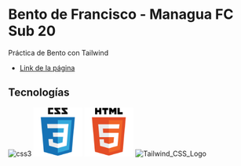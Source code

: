 # Bento de Francisco - Managua FC Sub 20

Práctica de Bento con Tailwind

- <a href="https://bento-tailwind.vercel.app/">Link de la página</a>


## Tecnologías

<div>
  <img src="https://astro.js.org/astro.png" alt="css3" width="100px" height="100px"/>
  <img src="https://raw.githubusercontent.com/devicons/devicon/master/icons/css3/css3-original-wordmark.svg" alt="css3" width="100px" height="100px"/>
  <img src="https://raw.githubusercontent.com/devicons/devicon/master/icons/html5/html5-original-wordmark.svg" alt="html5" width="100px" height="100px"/>
  <img src="https://upload.wikimedia.org/wikipedia/commons/thumb/d/d5/Tailwind_CSS_Logo.svg/2560px-Tailwind_CSS_Logo.svg.png" alt="Tailwind_CSS_Logo" width="120px" height="100px"/>
</div>
